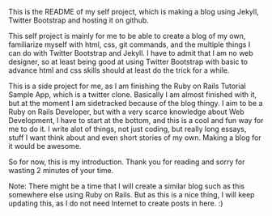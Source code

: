 This is the README of my self project, which is making a blog using Jekyll, Twitter Bootstrap and hosting it on github.  

This self project is mainly for me to be able to create a blog of my own, familiarize myself with html, css, git commands, and the multiple things I can do with Twitter Bootstrap and Jekyll.  I have to admit that I am no web designer, so at least being good at using Twitter Bootstrap with basic to advance html and css skills should at least do the trick for a while.

This is a side project for me, as I am finishing the Ruby on Rails Tutorial Sample App, which is a twitter clone.  Basically I am almost finished with it, but at the moment I am sidetracked because of the blog thingy.  I aim to be a Ruby on Rails Developer, but with a very scarce knowledge about Web Development, I have to start at the bottom, and this is a cool and fun way for me to do it.  I write alot of things, not just coding, but really long essays, stuff I want think about and even short stories of my own.  Making a blog for it would be awesome.

So for now, this is my introduction. Thank you for reading and sorry for wasting 2 minutes of your time.

Note: There might be a time that I will create a similar blog such as this somewhere else using Ruby on Rails.  But as this is a nice thing, I will keep updating this, as I do not need Internet to create posts in here.  :)